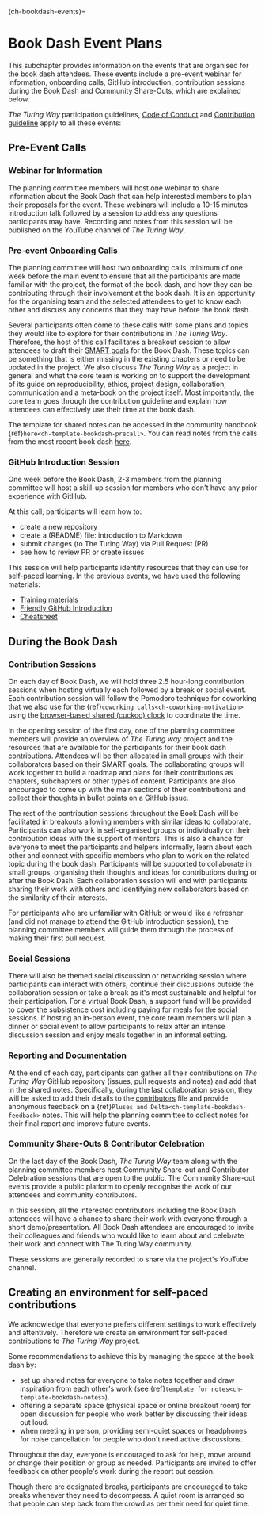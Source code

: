 (ch-bookdash-events)=
# Book Dash Event Plans

This subchapter provides information on the events that are organised for the book dash attendees.
These events include a pre-event webinar for information, onboarding calls, GitHub introduction, contribution sessions during the Book Dash and Community Share-Outs, which are explained below.

_The Turing Way_ participation guidelines, [Code of Conduct](https://the-turing-way.netlify.app/community-handbook/coc.html) and [Contribution guideline](https://github.com/alan-turing-institute/the-turing-way/blob/main/CONTRIBUTING.md) apply to all these events:

## Pre-Event Calls

### Webinar for Information

The planning committee members will host one webinar to share information about the Book Dash that can help interested members to plan their proposals for the event.
These webinars will include a 10-15 minutes introduction talk followed by a session to address any questions participants may have.
Recording and notes from this session will be published on the YouTube channel of _The Turing Way_.

### Pre-event Onboarding Calls

The planning committee will host two onboarding calls, minimum of one week before the main event to ensure that all the participants are made familiar with the project, the format of the book dash, and how they can be contributing through their involvement at the book dash.
It is an opportunity for the organising team and the selected attendees to get to know each other and discuss any concerns that they may have before the book dash.

Several participants often come to these calls with some plans and topics they would like to explore for their contributions in _The Turing Way_.
Therefore, the host of this call facilitates a breakout session to allow attendees to draft their [SMART goals](https://www.atlassian.com/blog/productivity/how-to-write-smart-goals) for the Book Dash.
These topics can be something that is either missing in the existing chapters or need to be updated in the project.
We also discuss _The Turing Way_ as a project in general and what the core team is working on to support the development of its guide on reproducibility, ethics, project design, collaboration, communication and a meta-book on the project itself.
Most importantly, the core team goes through the contribution guideline and explain how attendees can effectively use their time at the book dash.

The template for shared notes can be accessed in the community handbook {ref}`here<ch-template-bookdash-precall>`.
You can read notes from the calls from the most recent book dash [here](https://hackmd.io/@turingway).

### GitHub Introduction Session

One week before the Book Dash, 2-3 members from the planning committee will host a skill-up session for members who don't have any prior experience with GitHub.

At this call, participants will learn how to:
- create a new repository
- create a (README) file: introduction to Markdown
- submit changes (to The Turing Way) via Pull Request (PR)
- see how to review PR or create issues

This session will help participants identify resources that they can use for self-paced learning.
In the previous events, we have used the following materials:
- [Training materials](https://malvikasharan.github.io/developing_collaborative_document)
- [Friendly GitHub Introduction](https://docs.google.com/presentation/d/e/2PACX-1vR-Qu4kYulSMGnnAHH9-OonNiLkaJrsolEecEkt0VD5_3PmKWePmiSQwxK3QHoq5gNsL-MJKowmgsAx/pub?start=false&loop=false&delayms=3000)
- [Cheatsheet](https://guides.github.com/pdfs/markdown-cheatsheet-online.pdf)

## During the Book Dash

### Contribution Sessions

On each day of Book Dash, we will hold three 2.5 hour-long contribution sessions when hosting virtually each followed by a break or social event.
Each contribution session will follow the Pomodoro technique for coworking that we also use for the {ref}`coworking calls<ch-coworking-motivation>` using the [browser-based shared (cuckoo) clock](https://cuckoo.team/tw-bookdash) to coordinate the time.

In the opening session of the first day, one of the planning committee members will provide an overview of _The Turing way_ project and the resources that are available for the participants for their book dash contributions.
Attendees will be then allocated in small groups with their collaborators based on their SMART goals.
The collaborating groups will work together to build a roadmap and plans for their contributions as chapters, subchapters or other types of content.
Participants are also encouraged to come up with the main sections of their contributions and collect their thoughts in bullet points on a GitHub issue.

The rest of the contribution sessions throughout the Book Dash will be facilitated in breakouts allowing members with similar ideas to collaborate.
Participants can also work in self-organised groups or individually on their contribution ideas with the support of mentors.
This is also a chance for everyone to meet the participants and helpers informally, learn about each other and connect with specific members who plan to work on the related topic during the book dash.
Participants will be supported to collaborate in small groups, organising their thoughts and ideas for contributions during or after the Book Dash.
Each collaboration session will end with participants sharing their work with others and identifying new collaborators based on the similarity of their interests.

For participants who are unfamiliar with GitHub or would like a refresher (and did not manage to attend the GitHub introduction session), the planning committee members will guide them through the process of making their first pull request.

### Social Sessions

There will also be themed social discussion or networking session where participants can interact with others, continue their discussions outside the collaboration session or take a break as it's most sustainable and helpful for their participation.
For a virtual Book Dash, a support fund will be provided to cover the subsistence cost including paying for meals for the social sessions.
If hosting an in-person event, the core team members will plan a dinner or social event to allow participants to relax after an intense discussion session and enjoy meals together in an informal setting.

### Reporting and Documentation

At the end of each day, participants can gather all their contributions on _The Turing Way_ GitHub repository (issues, pull requests and notes) and add that in the shared notes.
Specifically, during the last collaboration session, they will be asked to add their details to the [contributors](https://github.com/alan-turing-institute/the-turing-way/tree/book-dash-chapter/contributors.md) file and provide anonymous feedback on a {ref}`Pluses and Delta<ch-template-bookdash-feedback>` notes.
This will help the planning committee to collect notes for their final report and improve future events.

### Community Share-Outs & Contributor Celebration

On the last day of the Book Dash, _The Turing Way_ team along with the planning committee members host Community Share-out and Contributor Celebration sessions that are open to the public.
The Community Share-out events provide a public platform to openly recognise the work of our attendees and community contributors.

In this session, all the interested contributors including the Book Dash attendees will have a chance to share their work with everyone through a short demo/presentation.
All Book Dash attendees are encouraged to invite their colleagues and friends who would like to learn about and celebrate their work and connect with The Turing Way community.

These sessions are generally recorded to share via the project's YouTube channel.

## Creating an environment for self-paced contributions

We acknowledge that everyone prefers different settings to work effectively and attentively.
Therefore we create an environment for self-paced contributions to _The Turing Way_ project.

Some recommendations to achieve this by managing the space at the book dash by:
- set up shared notes for everyone to take notes together and draw inspiration from each other's work (see {ref}`template for notes<ch-template-bookdash-notes>`).
- offering a separate space (physical space or online breakout room) for open discussion for people who work better by discussing their ideas out loud.
- when meeting in person, providing semi-quiet spaces or headphones for noise cancellation for people who don't need active discussions.

Throughout the day, everyone is encouraged to ask for help, move around or change their position or group as needed.
Participants are invited to offer feedback on other people's work during the report out session.

Though there are designated breaks, participants are encouraged to take breaks whenever they need to decompress.
A quiet room is arranged so that people can step back from the crowd as per their need for quiet time.
